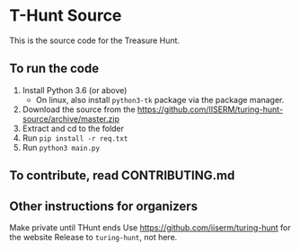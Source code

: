 # T-Hunt Source

This is the source code for the Treasure Hunt.

## To run the code

1. Install Python 3.6 (or above)
   - On linux, also install `python3-tk` package via the package manager.
2. Download the source from the <https://github.com/IISERM/turing-hunt-source/archive/master.zip>
3. Extract and cd to the folder
4. Run `pip install -r req.txt`
5. Run `python3 main.py`

## To contribute, read CONTRIBUTING.md

## Other instructions for organizers

Make private until THunt ends
Use <https://github.com/iiserm/turing-hunt> for the website
Release to `turing-hunt`, not here.
